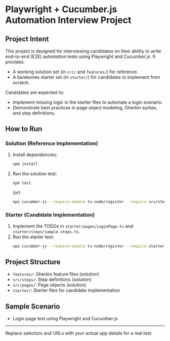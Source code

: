 # Playwright + Cucumber.js Automation Interview Project

## Project Intent
This project is designed for interviewing candidates on their ability to write end-to-end (E2E) automation tests using Playwright and Cucumber.js. It provides:
- A working solution set (in `src/` and `features/`) for reference.
- A barebones starter set (in `starter/`) for candidates to implement from scratch.

Candidates are expected to:
- Implement missing logic in the starter files to automate a login scenario.
- Demonstrate best practices in page object modeling, Gherkin syntax, and step definitions.

## How to Run

### Solution (Reference Implementation)
1. Install dependencies:
   ```sh
   npm install
   ```
2. Run the solution test:
   ```sh
   npm test
   ```
   (or)
   ```sh
   npx cucumber-js --require-module ts-node/register --require src/steps/**/*.ts features
   ```

### Starter (Candidate Implementation)
1. Implement the TODOs in `starter/pages/LoginPage.ts` and `starter/steps/sample.steps.ts`.
2. Run the starter test:
   ```sh
   npx cucumber-js --require-module ts-node/register --require starter/steps/**/*.ts starter/features
   ```

## Project Structure
- `features/`: Gherkin feature files (solution)
- `src/steps/`: Step definitions (solution)
- `src/pages/`: Page objects (solution)
- `starter/`: Starter files for candidate implementation

## Sample Scenario
- Login page test using Playwright and Cucumber.js

---
Replace selectors and URLs with your actual app details for a real test.
